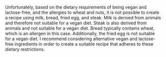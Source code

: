 Unfortunately, based on the dietary requirements of being vegan and lactose-free, and the allergies to wheat and nuts, it is not possible to create a recipe using milk, bread, fried egg, and steak. Milk is derived from animals and therefore not suitable for a vegan diet. Steak is also derived from animals and not suitable for a vegan diet. Bread typically contains wheat, which is an allergen in this case. Additionally, the fried egg is not suitable for a vegan diet. I recommend considering alternative vegan and lactose-free ingredients in order to create a suitable recipe that adheres to these dietary restrictions.